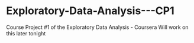 # Exploratory-Data-Analysis---CP1
Course Project #1 of the Exploratory Data Analysis - Coursera
Will work on this later tonight

